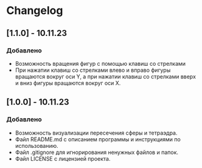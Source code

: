 # Changelog

## [1.1.0] - 10.11.23

### Добавлено
- Возможность вращения фигур с помощью клавиш со стрелками
- При нажатии клавиш со стрелками влево и вправо фигуры вращаются вокруг оси Y, а при нажатии клавиш со стрелками вверх и вниз фигуры вращаются вокруг оси X.

## [1.0.0] - 10.11.23

### Добавлено

- Возможность визуализации пересечения сферы и тетраэдра.
- Файл README.md с описанием программы и инструкциями по использованию.
- Файл .gitignore для игнорирования ненужных файлов и папок.
- Файл LICENSE с лицензией проекта.